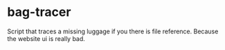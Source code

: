 # bag-tracer
Script that traces a missing luggage if you there is file reference. Because the website ui is really bad.
